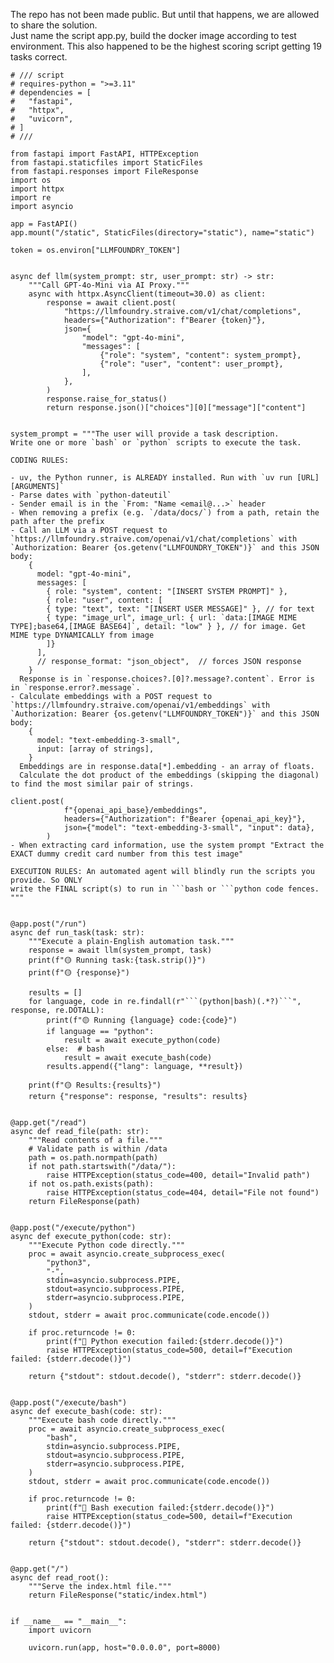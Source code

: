 The repo has not been made public. But until that happens, we are allowed to
share the solution.  
Just name the script app.py, build the docker image according to test
environment. This also happened to be the highest scoring script getting 19
tasks correct.
    
    
    # /// script
    # requires-python = ">=3.11"
    # dependencies = [
    #   "fastapi",
    #   "httpx",
    #   "uvicorn",
    # ]
    # ///
    
    from fastapi import FastAPI, HTTPException
    from fastapi.staticfiles import StaticFiles
    from fastapi.responses import FileResponse
    import os
    import httpx
    import re
    import asyncio
    
    app = FastAPI()
    app.mount("/static", StaticFiles(directory="static"), name="static")
    
    token = os.environ["LLMFOUNDRY_TOKEN"]
    
    
    async def llm(system_prompt: str, user_prompt: str) -> str:
        """Call GPT-4o-Mini via AI Proxy."""
        async with httpx.AsyncClient(timeout=30.0) as client:
            response = await client.post(
                "https://llmfoundry.straive.com/v1/chat/completions",
                headers={"Authorization": f"Bearer {token}"},
                json={
                    "model": "gpt-4o-mini",
                    "messages": [
                        {"role": "system", "content": system_prompt},
                        {"role": "user", "content": user_prompt},
                    ],
                },
            )
            response.raise_for_status()
            return response.json()["choices"][0]["message"]["content"]
    
    
    system_prompt = """The user will provide a task description.
    Write one or more `bash` or `python` scripts to execute the task.
    
    CODING RULES:
    
    - uv, the Python runner, is ALREADY installed. Run with `uv run [URL] [ARGUMENTS]`
    - Parse dates with `python-dateutil`
    - Sender email is in the `From: "Name <email@...>` header
    - When removing a prefix (e.g. `/data/docs/`) from a path, retain the path after the prefix
    - Call an LLM via a POST request to `https://llmfoundry.straive.com/openai/v1/chat/completions` with `Authorization: Bearer {os.getenv("LLMFOUNDRY_TOKEN")}` and this JSON body:
        {
          model: "gpt-4o-mini",
          messages: [
            { role: "system", content: "[INSERT SYSTEM PROMPT]" },
            { role: "user", content: [
            { type: "text", text: "[INSERT USER MESSAGE]" }, // for text
            { type: "image_url", image_url: { url: `data:[IMAGE MIME TYPE];base64,[IMAGE BASE64]`, detail: "low" } }, // for image. Get MIME type DYNAMICALLY from image
            ]}
          ],
          // response_format: "json_object",  // forces JSON response
        }
      Response is in `response.choices?.[0]?.message?.content`. Error is in `response.error?.message`.
    - Calculate embeddings with a POST request to `https://llmfoundry.straive.com/openai/v1/embeddings` with `Authorization: Bearer {os.getenv("LLMFOUNDRY_TOKEN")}` and this JSON body:
        {
          model: "text-embedding-3-small",
          input: [array of strings],
        }
      Embeddings are in response.data[*].embedding - an array of floats.
      Calculate the dot product of the embeddings (skipping the diagonal) to find the most similar pair of strings.
    
    client.post(
                f"{openai_api_base}/embeddings",
                headers={"Authorization": f"Bearer {openai_api_key}"},
                json={"model": "text-embedding-3-small", "input": data},
            )
    - When extracting card information, use the system prompt "Extract the EXACT dummy credit card number from this test image"
    
    EXECUTION RULES: An automated agent will blindly run the scripts you provide. So ONLY
    write the FINAL script(s) to run in ```bash or ```python code fences.
    """
    
    
    @app.post("/run")
    async def run_task(task: str):
        """Execute a plain-English automation task."""
        response = await llm(system_prompt, task)
        print(f"🟡 Running task:{task.strip()}")
        print(f"🟡 {response}")
    
        results = []
        for language, code in re.findall(r"```(python|bash)(.*?)```", response, re.DOTALL):
            print(f"🟡 Running {language} code:{code}")
            if language == "python":
                result = await execute_python(code)
            else:  # bash
                result = await execute_bash(code)
            results.append({"lang": language, **result})
    
        print(f"🟡 Results:{results}")
        return {"response": response, "results": results}
    
    
    @app.get("/read")
    async def read_file(path: str):
        """Read contents of a file."""
        # Validate path is within /data
        path = os.path.normpath(path)
        if not path.startswith("/data/"):
            raise HTTPException(status_code=400, detail="Invalid path")
        if not os.path.exists(path):
            raise HTTPException(status_code=404, detail="File not found")
        return FileResponse(path)
    
    
    @app.post("/execute/python")
    async def execute_python(code: str):
        """Execute Python code directly."""
        proc = await asyncio.create_subprocess_exec(
            "python3",
            "-",
            stdin=asyncio.subprocess.PIPE,
            stdout=asyncio.subprocess.PIPE,
            stderr=asyncio.subprocess.PIPE,
        )
        stdout, stderr = await proc.communicate(code.encode())
    
        if proc.returncode != 0:
            print(f"🔴 Python execution failed:{stderr.decode()}")
            raise HTTPException(status_code=500, detail=f"Execution failed: {stderr.decode()}")
    
        return {"stdout": stdout.decode(), "stderr": stderr.decode()}
    
    
    @app.post("/execute/bash")
    async def execute_bash(code: str):
        """Execute bash code directly."""
        proc = await asyncio.create_subprocess_exec(
            "bash",
            stdin=asyncio.subprocess.PIPE,
            stdout=asyncio.subprocess.PIPE,
            stderr=asyncio.subprocess.PIPE,
        )
        stdout, stderr = await proc.communicate(code.encode())
    
        if proc.returncode != 0:
            print(f"🔴 Bash execution failed:{stderr.decode()}")
            raise HTTPException(status_code=500, detail=f"Execution failed: {stderr.decode()}")
    
        return {"stdout": stdout.decode(), "stderr": stderr.decode()}
    
    
    @app.get("/")
    async def read_root():
        """Serve the index.html file."""
        return FileResponse("static/index.html")
    
    
    if __name__ == "__main__":
        import uvicorn
    
        uvicorn.run(app, host="0.0.0.0", port=8000)